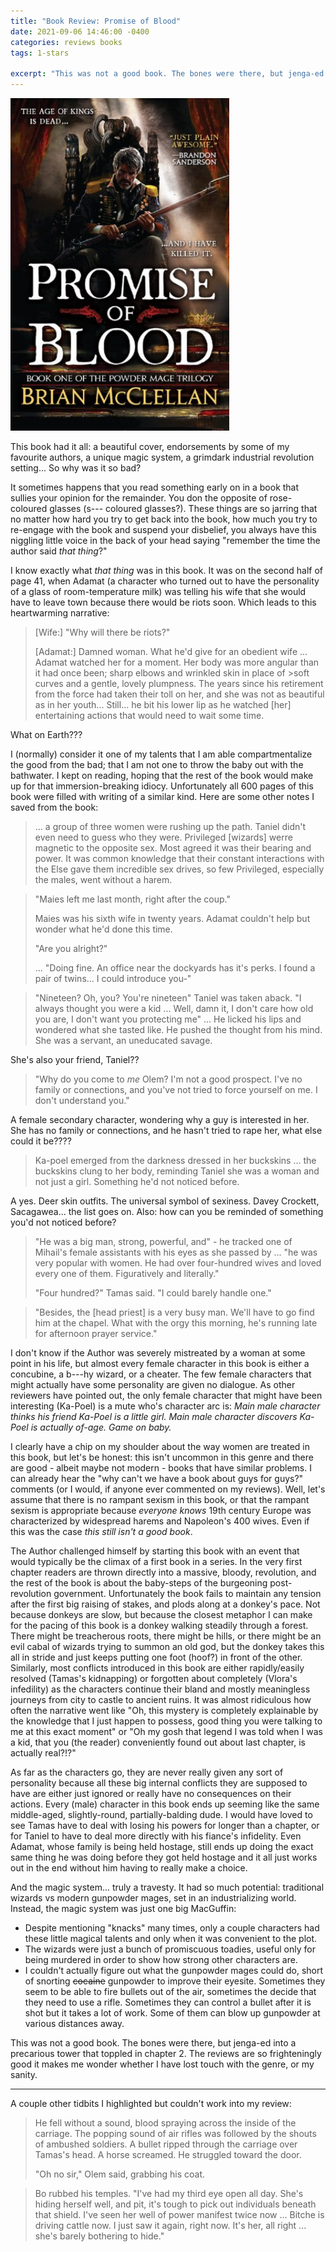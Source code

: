 ```yaml
---
title: "Book Review: Promise of Blood"
date: 2021-09-06 14:46:00 -0400
categories: reviews books
tags: 1-stars

excerpt: "This was not a good book. The bones were there, but jenga-ed into a precarious tower that toppled in chapter 2. The reviews are so frighteningly good it makes me wonder whether I have lost touch with the genre, or my sanity."
---
```

<img src="/assets/images/promise-of-blood.jpg" alt="Book cover for Promise of Blood" width="350">

<i class="fas fa-star fa-lg"></i>
<i class="far fa-star fa-lg"></i>
<i class="far fa-star fa-lg"></i>
<i class="far fa-star fa-lg"></i>
<i class="far fa-star fa-lg"></i>

This book had it all: a beautiful cover, endorsements by some of my favourite authors, a unique magic system, a grimdark industrial revolution setting... So why was it so bad?

It sometimes happens that you read something early on in a book that sullies your opinion for the remainder. You don the opposite of rose-coloured glasses (s--- coloured glasses?). These things are so jarring that no matter how hard you try to get back into the book, how much you try to re-engage with the book and suspend your disbelief, you always have this niggling little voice in the back of your head saying "remember the time the author said *that thing*?"

I know exactly what *that thing* was in this book. It was on the second half of page 41, when Adamat (a character who turned out to have the personality of a glass of room-temperature milk) was telling his wife that she would have to leave town because there would be riots soon. Which leads to this heartwarming narrative:

>[Wife:] "Why will there be riots?"
>
>[Adamat:] Damned woman. What he'd give for an obedient wife ... Adamat watched her for a moment. Her body was more angular than it had once been; sharp elbows and wrinkled skin in place of >soft curves and a gentle, lovely plumpness. The years since his retirement from the force had taken their toll on her, and she was not as beautiful as in her youth... Still... he bit his lower lip as he watched [her] entertaining actions that would need to wait some time.

What on Earth???

I (normally) consider it one of my talents that I am able compartmentalize the good from the bad; that I am not one to throw the baby out with the bathwater. I kept on reading, hoping that the rest of the book would make up for that immersion-breaking idiocy. Unfortunately all 600 pages of this book were filled with writing of a similar kind. Here are some other notes I saved from the book:

>... a group of three women were rushing up the path. Taniel didn't even need to guess who they were. Privileged [wizards] werre magnetic to the opposite sex. Most agreed it was their bearing and power. It was common knowledge that their constant interactions with the Else gave them incredible sex drives, so few Privileged, especially the males, went without a harem.

>"Maies left me last month, right after the coup."
>
>Maies was his sixth wife in twenty years. Adamat couldn't help but wonder what he'd done this time.
>
>"Are you alright?"
>
>... "Doing fine. An office near the dockyards has it's perks. I found a pair of twins... I could introduce you-"
 
>"Nineteen? Oh, you? You're nineteen" Taniel was taken aback. "I always thought you were a kid ... Well, damn it, I don't care how old you are, I don't want you protecting me" ... He licked his lips and wondered what she tasted like. He pushed the thought from his mind. She was a servant, an uneducated savage.

She's also your friend, Taniel??

>"Why do you come to *me* Olem? I'm not a good prospect. I've no family or connections, and you've not tried to force yourself on me. I don't understand you." 

A female secondary character, wondering why a guy is interested in her. She has no family or connections, and he hasn't tried to rape her, what else could it be????

>Ka-poel emerged from the darkness dressed in her buckskins ... the buckskins clung to her body, reminding Taniel she was a woman and not just a girl. Something he'd not noticed before.

A yes. Deer skin outfits. The universal symbol of sexiness. Davey Crockett, Sacagawea... the list goes on. Also: how can you be reminded of something you'd not noticed before?

>"He was a big man, strong, powerful, and" - he tracked one of Mihail's female assistants with his eyes as she passed by ... "he was very popular with women. He had over four-hundred wives and loved every one of them. Figuratively and literally."
>
>"Four hundred?" Tamas said. "I could barely handle one."

>"Besides, the [head priest] is a very busy man. We'll have to go find him at the chapel. What with the orgy this morning, he's running late for afternoon prayer service."

I don't know if the Author was severely mistreated by a woman at some point in his life, but almost every female character in this book is either a concubine, a b---hy wizard, or a cheater. The few female characters that might actually have some personality are given no dialogue. As other reviewers have pointed out, the only female character that might have been interesting (Ka-Poel) is a mute who's character arc is: *Main male character thinks his friend Ka-Poel is a little girl. Main male character discovers Ka-Poel is actually of-age. Game on baby.*

I clearly have a chip on my shoulder about the way women are treated in this book, but let's be honest: this isn't uncommon in this genre and there are good - albeit maybe not modern - books that have similar problems. I can already hear the "why can't we have a book about guys for guys?" comments (or I would, if anyone ever commented on my reviews). Well, let's assume that there is no rampant sexism in this book, or that the rampant sexism is appropriate because *everyone knows* 19th century Europe was characterized by widespread harems and Napoleon's 400 wives. Even if this was the case *this still isn't a good book*.

The Author challenged himself by starting this book with an event that would typically be the climax of a first book in a series. In the very first chapter readers are thrown directly into a massive, bloody, revolution, and the rest of the book is about the baby-steps of the burgeoning post-revolution government. Unfortunately the book fails to maintain any tension after the first big raising of stakes, and plods along at a donkey's pace. Not because donkeys are slow, but because the closest metaphor I can make for the pacing of this book is a donkey walking steadily through a forest. There might be treacherous roots, there might be hills, or there might be an evil cabal of wizards trying to summon an old god, but the donkey takes this all in stride and just keeps putting one foot (hoof?) in front of the other. Similarly, most conflicts introduced in this book are either rapidly/easily resolved (Tamas's kidnapping) or forgotten about completely (Vlora's infedility) as the characters continue their bland and mostly meaningless journeys from city to castle to ancient ruins. It was almost ridiculous how often the narrative went like "Oh, this mystery is completely explainable by the knowledge that I just happen to possess, good thing you were talking to me at this exact moment" or "Oh my gosh that legend I was told when I was a kid, that you (the reader) conveniently found out about last chapter, is actually real?!?"

As far as the characters go, they are never really given any sort of personality because all these big internal conflicts they are supposed to have are either just ignored or really have no consequences on their actions. Every (male) character in this book ends up seeming like the same middle-aged, slightly-round, partially-balding dude. I would have loved to see Tamas have to deal with losing his powers for longer than a chapter, or for Taniel to have to deal more directly with his fiance's infidelity. Even Adamat, whose family is being held hostage, still ends up doing the exact same thing he was doing before they got held hostage and it all just works out in the end without him having to really make a choice.

And the magic system... truly a travesty. It had so much potential: traditional wizards vs modern gunpowder mages, set in an industrializing world. Instead, the magic system was just one big MacGuffin:

- Despite mentioning "knacks" many times, only a couple characters had these little magical talents and only when it was convenient to the plot.
- The wizards were just a bunch of promiscuous toadies, useful only for being murdered in order to show how strong other characters are.
- I couldn't actually figure out what the gunpowder mages could do, short of snorting <s>cocaine</s> gunpowder to improve their eyesite. Sometimes they seem to be able to fire bullets out of the air, sometimes the decide that they need to use a rifle. Sometimes they can control a bullet after it is shot but it takes a lot of work. Some of them can blow up gunpowder at various distances away.

This was not a good book. The bones were there, but jenga-ed into a precarious tower that toppled in chapter 2. The reviews are so frighteningly good it makes me wonder whether I have lost touch with the genre, or my sanity.

---

A couple other tidbits I highlighted but couldn't work into my review:

>He fell without a sound, blood spraying across the inside of the carriage. The popping sound of air rifles was followed by the shouts of ambushed soldiers. A bullet ripped through the carriage over Tamas's head. A horse screamed. He struggled toward the door.
>
>"Oh no sir," Olem said, grabbing his coat.

>Bo rubbed his temples. "I've had my third eye open all day. She's hiding herself well, and pit, it's tough to pick out individuals beneath that shield. I've seen her well of power manifest twice now ... Bitche is driving cattle now. I just saw it again, right now. It's her, all right ... she's barely bothering to hide."